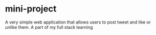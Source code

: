 # mini-project
A very simple web application that allows users to post tweet and like or unlike them. A part of my full stack learning
